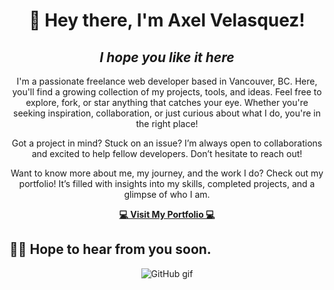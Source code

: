 <h1 align="center">👋 Hey there, I'm Axel Velasquez!</h1>  
<h2 align="center"><i>I hope you like it here</i></h2>  

<p align="center">
I'm a passionate freelance web developer based in Vancouver, BC. Here, you'll find a growing collection of my projects, tools, and ideas. Feel free to explore, fork, or star anything that catches your eye. Whether you're seeking inspiration, collaboration, or just curious about what I do, you're in the right place!
</p>

<p align="center">
Got a project in mind? Stuck on an issue? I’m always open to collaborations and excited to help fellow developers. Don’t hesitate to reach out!
</p>

<p align="center">
Want to know more about me, my journey, and the work I do? Check out my portfolio! It’s filled with insights into my skills, completed projects, and a glimpse of who I am.
</p>

<div align="center">
  <a href="https://axelvelasquezportfolio.vercel.app/" alt="Axel Velasquez Portfolio">
    <strong>💻 Visit My Portfolio 💻</strong>
  </a>
</div>

<h2> 👨‍💻 Hope to hear from you soon. </h2>

<div align="center"">
  <img src="https://media1.giphy.com/media/v1.Y2lkPTc5MGI3NjExZmxubWhobDJva24yemp4YnlwcnU5OWt2aHRsbDNhaHFuNHJldzZvdCZlcD12MV9pbnRlcm5hbF9naWZfYnlfaWQmY3Q9Zw/du3J3cXyzhj75IOgvA/giphy.gif" alt="GitHub gif">
</div>
